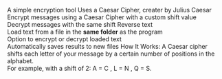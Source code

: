 A simple encryption tool
Uses a Caesar Cipher, creater by Julius Caesar
Encrypt messages using a Caesar Cipher with a custom shift value  
Decrypt messages with the same shift
Reverse text  
Load text from a file in the **same folder** as the program  
Option to encrypt or decrypt loaded text  
Automatically saves results to new files
How It Works:
A Caesar cipher shifts each letter of your message by a certain number of positions in the alphabet.  
For example, with a shift of 2: A = C , L = N , Q = S.
